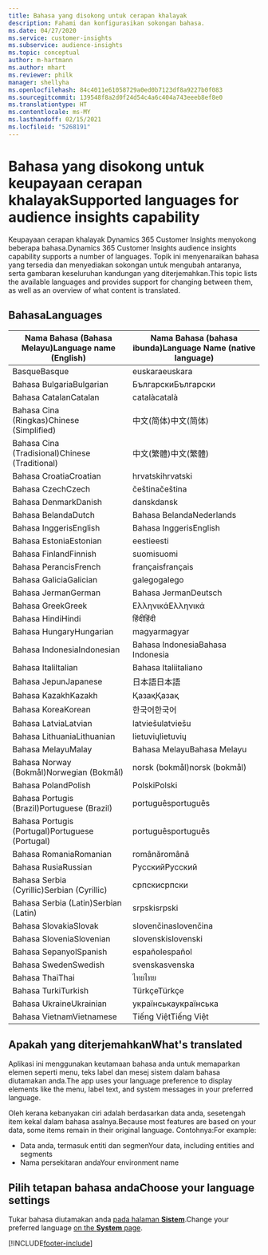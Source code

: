 ```yaml
---
title: Bahasa yang disokong untuk cerapan khalayak
description: Fahami dan konfigurasikan sokongan bahasa.
ms.date: 04/27/2020
ms.service: customer-insights
ms.subservice: audience-insights
ms.topic: conceptual
author: m-hartmann
ms.author: mhart
ms.reviewer: philk
manager: shellyha
ms.openlocfilehash: 84c4011e61058729a0ed0b7123df8a9227b0f083
ms.sourcegitcommit: 139548f8a2d0f24d54c4a6c404a743eeeb8ef8e0
ms.translationtype: HT
ms.contentlocale: ms-MY
ms.lasthandoff: 02/15/2021
ms.locfileid: "5268191"
---
```

# <a name="supported-languages-for-audience-insights-capability"></a><span data-ttu-id="21ac6-103">Bahasa yang disokong untuk keupayaan cerapan khalayak</span><span class="sxs-lookup"><span data-stu-id="21ac6-103">Supported languages for audience insights capability</span></span>

<span data-ttu-id="21ac6-104">Keupayaan cerapan khalayak Dynamics 365 Customer Insights menyokong beberapa bahasa.</span><span class="sxs-lookup"><span data-stu-id="21ac6-104">Dynamics 365 Customer Insights audience insights capability supports a number of languages.</span></span> <span data-ttu-id="21ac6-105">Topik ini menyenaraikan bahasa yang tersedia dan menyediakan sokongan untuk mengubah antaranya, serta gambaran keseluruhan kandungan yang diterjemahkan.</span><span class="sxs-lookup"><span data-stu-id="21ac6-105">This topic lists the available languages and provides support for changing between them, as well as an overview of what content is translated.</span></span>

## <a name="languages"></a><span data-ttu-id="21ac6-106">Bahasa</span><span class="sxs-lookup"><span data-stu-id="21ac6-106">Languages</span></span>

| <span data-ttu-id="21ac6-107">Nama Bahasa (Bahasa Melayu)</span><span class="sxs-lookup"><span data-stu-id="21ac6-107">Language name (English)</span></span>|  <span data-ttu-id="21ac6-108">Nama Bahasa (bahasa ibunda)</span><span class="sxs-lookup"><span data-stu-id="21ac6-108">Language Name (native language)</span></span> |
| ------------- | ------------- |
| <span data-ttu-id="21ac6-109">Basque</span><span class="sxs-lookup"><span data-stu-id="21ac6-109">Basque</span></span> | <span data-ttu-id="21ac6-110">euskara</span><span class="sxs-lookup"><span data-stu-id="21ac6-110">euskara</span></span> |
| <span data-ttu-id="21ac6-111">Bahasa Bulgaria</span><span class="sxs-lookup"><span data-stu-id="21ac6-111">Bulgarian</span></span> | <span data-ttu-id="21ac6-112">Български</span><span class="sxs-lookup"><span data-stu-id="21ac6-112">Български</span></span> |
| <span data-ttu-id="21ac6-113">Bahasa Catalan</span><span class="sxs-lookup"><span data-stu-id="21ac6-113">Catalan</span></span> | <span data-ttu-id="21ac6-114">català</span><span class="sxs-lookup"><span data-stu-id="21ac6-114">català</span></span> |
| <span data-ttu-id="21ac6-115">Bahasa Cina (Ringkas)</span><span class="sxs-lookup"><span data-stu-id="21ac6-115">Chinese (Simplified)</span></span> | <span data-ttu-id="21ac6-116">中文(简体)</span><span class="sxs-lookup"><span data-stu-id="21ac6-116">中文(简体)</span></span> |
| <span data-ttu-id="21ac6-117">Bahasa Cina (Tradisional)</span><span class="sxs-lookup"><span data-stu-id="21ac6-117">Chinese (Traditional)</span></span> | <span data-ttu-id="21ac6-118">中文(繁體)</span><span class="sxs-lookup"><span data-stu-id="21ac6-118">中文(繁體)</span></span> |
| <span data-ttu-id="21ac6-119">Bahasa Croatia</span><span class="sxs-lookup"><span data-stu-id="21ac6-119">Croatian</span></span> | <span data-ttu-id="21ac6-120">hrvatski</span><span class="sxs-lookup"><span data-stu-id="21ac6-120">hrvatski</span></span> |
| <span data-ttu-id="21ac6-121">Bahasa Czech</span><span class="sxs-lookup"><span data-stu-id="21ac6-121">Czech</span></span> | <span data-ttu-id="21ac6-122">čeština</span><span class="sxs-lookup"><span data-stu-id="21ac6-122">čeština</span></span> |
| <span data-ttu-id="21ac6-123">Bahasa Denmark</span><span class="sxs-lookup"><span data-stu-id="21ac6-123">Danish</span></span> | <span data-ttu-id="21ac6-124">dansk</span><span class="sxs-lookup"><span data-stu-id="21ac6-124">dansk</span></span> |
| <span data-ttu-id="21ac6-125">Bahasa Belanda</span><span class="sxs-lookup"><span data-stu-id="21ac6-125">Dutch</span></span> | <span data-ttu-id="21ac6-126">Bahasa Belanda</span><span class="sxs-lookup"><span data-stu-id="21ac6-126">Nederlands</span></span> |
| <span data-ttu-id="21ac6-127">Bahasa Inggeris</span><span class="sxs-lookup"><span data-stu-id="21ac6-127">English</span></span> | <span data-ttu-id="21ac6-128">Bahasa Inggeris</span><span class="sxs-lookup"><span data-stu-id="21ac6-128">English</span></span> |
| <span data-ttu-id="21ac6-129">Bahasa Estonia</span><span class="sxs-lookup"><span data-stu-id="21ac6-129">Estonian</span></span> | <span data-ttu-id="21ac6-130">eesti</span><span class="sxs-lookup"><span data-stu-id="21ac6-130">eesti</span></span> |
| <span data-ttu-id="21ac6-131">Bahasa Finland</span><span class="sxs-lookup"><span data-stu-id="21ac6-131">Finnish</span></span> | <span data-ttu-id="21ac6-132">suomi</span><span class="sxs-lookup"><span data-stu-id="21ac6-132">suomi</span></span> |
| <span data-ttu-id="21ac6-133">Bahasa Perancis</span><span class="sxs-lookup"><span data-stu-id="21ac6-133">French</span></span> | <span data-ttu-id="21ac6-134">français</span><span class="sxs-lookup"><span data-stu-id="21ac6-134">français</span></span> |
| <span data-ttu-id="21ac6-135">Bahasa Galicia</span><span class="sxs-lookup"><span data-stu-id="21ac6-135">Galician</span></span> | <span data-ttu-id="21ac6-136">galego</span><span class="sxs-lookup"><span data-stu-id="21ac6-136">galego</span></span> |
| <span data-ttu-id="21ac6-137">Bahasa Jerman</span><span class="sxs-lookup"><span data-stu-id="21ac6-137">German</span></span> | <span data-ttu-id="21ac6-138">Bahasa Jerman</span><span class="sxs-lookup"><span data-stu-id="21ac6-138">Deutsch</span></span> |
| <span data-ttu-id="21ac6-139">Bahasa Greek</span><span class="sxs-lookup"><span data-stu-id="21ac6-139">Greek</span></span> | <span data-ttu-id="21ac6-140">Ελληνικά</span><span class="sxs-lookup"><span data-stu-id="21ac6-140">Ελληνικά</span></span> |
| <span data-ttu-id="21ac6-141">Bahasa Hindi</span><span class="sxs-lookup"><span data-stu-id="21ac6-141">Hindi</span></span> | <span data-ttu-id="21ac6-142">हिंदी</span><span class="sxs-lookup"><span data-stu-id="21ac6-142">हिंदी</span></span> |
| <span data-ttu-id="21ac6-143">Bahasa Hungary</span><span class="sxs-lookup"><span data-stu-id="21ac6-143">Hungarian</span></span> | <span data-ttu-id="21ac6-144">magyar</span><span class="sxs-lookup"><span data-stu-id="21ac6-144">magyar</span></span> |
| <span data-ttu-id="21ac6-145">Bahasa Indonesia</span><span class="sxs-lookup"><span data-stu-id="21ac6-145">Indonesian</span></span> | <span data-ttu-id="21ac6-146">Bahasa Indonesia</span><span class="sxs-lookup"><span data-stu-id="21ac6-146">Bahasa Indonesia</span></span> |
| <span data-ttu-id="21ac6-147">Bahasa Itali</span><span class="sxs-lookup"><span data-stu-id="21ac6-147">Italian</span></span> | <span data-ttu-id="21ac6-148">Bahasa Itali</span><span class="sxs-lookup"><span data-stu-id="21ac6-148">italiano</span></span> |
| <span data-ttu-id="21ac6-149">Bahasa Jepun</span><span class="sxs-lookup"><span data-stu-id="21ac6-149">Japanese</span></span> | <span data-ttu-id="21ac6-150">日本語</span><span class="sxs-lookup"><span data-stu-id="21ac6-150">日本語</span></span> |
| <span data-ttu-id="21ac6-151">Bahasa Kazakh</span><span class="sxs-lookup"><span data-stu-id="21ac6-151">Kazakh</span></span> | <span data-ttu-id="21ac6-152">Қазақ</span><span class="sxs-lookup"><span data-stu-id="21ac6-152">Қазақ</span></span> |
| <span data-ttu-id="21ac6-153">Bahasa Korea</span><span class="sxs-lookup"><span data-stu-id="21ac6-153">Korean</span></span> | <span data-ttu-id="21ac6-154">한국어</span><span class="sxs-lookup"><span data-stu-id="21ac6-154">한국어</span></span> |
| <span data-ttu-id="21ac6-155">Bahasa Latvia</span><span class="sxs-lookup"><span data-stu-id="21ac6-155">Latvian</span></span> | <span data-ttu-id="21ac6-156">latviešu</span><span class="sxs-lookup"><span data-stu-id="21ac6-156">latviešu</span></span> |
| <span data-ttu-id="21ac6-157">Bahasa Lithuania</span><span class="sxs-lookup"><span data-stu-id="21ac6-157">Lithuanian</span></span> | <span data-ttu-id="21ac6-158">lietuvių</span><span class="sxs-lookup"><span data-stu-id="21ac6-158">lietuvių</span></span> |
| <span data-ttu-id="21ac6-159">Bahasa Melayu</span><span class="sxs-lookup"><span data-stu-id="21ac6-159">Malay</span></span> | <span data-ttu-id="21ac6-160">Bahasa Melayu</span><span class="sxs-lookup"><span data-stu-id="21ac6-160">Bahasa Melayu</span></span> |
| <span data-ttu-id="21ac6-161">Bahasa Norway (Bokmål)</span><span class="sxs-lookup"><span data-stu-id="21ac6-161">Norwegian (Bokmål)</span></span> | <span data-ttu-id="21ac6-162">norsk (bokmål)</span><span class="sxs-lookup"><span data-stu-id="21ac6-162">norsk (bokmål)</span></span> |
| <span data-ttu-id="21ac6-163">Bahasa Poland</span><span class="sxs-lookup"><span data-stu-id="21ac6-163">Polish</span></span> | <span data-ttu-id="21ac6-164">Polski</span><span class="sxs-lookup"><span data-stu-id="21ac6-164">Polski</span></span> |
| <span data-ttu-id="21ac6-165">Bahasa Portugis (Brazil)</span><span class="sxs-lookup"><span data-stu-id="21ac6-165">Portuguese (Brazil)</span></span> | <span data-ttu-id="21ac6-166">português</span><span class="sxs-lookup"><span data-stu-id="21ac6-166">português</span></span> |
| <span data-ttu-id="21ac6-167">Bahasa Portugis (Portugal)</span><span class="sxs-lookup"><span data-stu-id="21ac6-167">Portuguese (Portugal)</span></span> | <span data-ttu-id="21ac6-168">português</span><span class="sxs-lookup"><span data-stu-id="21ac6-168">português</span></span> |
| <span data-ttu-id="21ac6-169">Bahasa Romania</span><span class="sxs-lookup"><span data-stu-id="21ac6-169">Romanian</span></span> | <span data-ttu-id="21ac6-170">română</span><span class="sxs-lookup"><span data-stu-id="21ac6-170">română</span></span> |
| <span data-ttu-id="21ac6-171">Bahasa Rusia</span><span class="sxs-lookup"><span data-stu-id="21ac6-171">Russian</span></span> | <span data-ttu-id="21ac6-172">Русский</span><span class="sxs-lookup"><span data-stu-id="21ac6-172">Русский</span></span> |
| <span data-ttu-id="21ac6-173">Bahasa Serbia (Cyrillic)</span><span class="sxs-lookup"><span data-stu-id="21ac6-173">Serbian (Cyrillic)</span></span> | <span data-ttu-id="21ac6-174">српски</span><span class="sxs-lookup"><span data-stu-id="21ac6-174">српски</span></span> |
| <span data-ttu-id="21ac6-175">Bahasa Serbia (Latin)</span><span class="sxs-lookup"><span data-stu-id="21ac6-175">Serbian (Latin)</span></span> | <span data-ttu-id="21ac6-176">srpski</span><span class="sxs-lookup"><span data-stu-id="21ac6-176">srpski</span></span> |
| <span data-ttu-id="21ac6-177">Bahasa Slovakia</span><span class="sxs-lookup"><span data-stu-id="21ac6-177">Slovak</span></span> | <span data-ttu-id="21ac6-178">slovenčina</span><span class="sxs-lookup"><span data-stu-id="21ac6-178">slovenčina</span></span> |
| <span data-ttu-id="21ac6-179">Bahasa Slovenia</span><span class="sxs-lookup"><span data-stu-id="21ac6-179">Slovenian</span></span> | <span data-ttu-id="21ac6-180">slovenski</span><span class="sxs-lookup"><span data-stu-id="21ac6-180">slovenski</span></span> |
| <span data-ttu-id="21ac6-181">Bahasa Sepanyol</span><span class="sxs-lookup"><span data-stu-id="21ac6-181">Spanish</span></span> | <span data-ttu-id="21ac6-182">español</span><span class="sxs-lookup"><span data-stu-id="21ac6-182">español</span></span> |
| <span data-ttu-id="21ac6-183">Bahasa Sweden</span><span class="sxs-lookup"><span data-stu-id="21ac6-183">Swedish</span></span> | <span data-ttu-id="21ac6-184">svenska</span><span class="sxs-lookup"><span data-stu-id="21ac6-184">svenska</span></span> |
| <span data-ttu-id="21ac6-185">Bahasa Thai</span><span class="sxs-lookup"><span data-stu-id="21ac6-185">Thai</span></span> | <span data-ttu-id="21ac6-186">ไทย</span><span class="sxs-lookup"><span data-stu-id="21ac6-186">ไทย</span></span> |
| <span data-ttu-id="21ac6-187">Bahasa Turki</span><span class="sxs-lookup"><span data-stu-id="21ac6-187">Turkish</span></span> | <span data-ttu-id="21ac6-188">Türkçe</span><span class="sxs-lookup"><span data-stu-id="21ac6-188">Türkçe</span></span> |
| <span data-ttu-id="21ac6-189">Bahasa Ukraine</span><span class="sxs-lookup"><span data-stu-id="21ac6-189">Ukrainian</span></span> | <span data-ttu-id="21ac6-190">українська</span><span class="sxs-lookup"><span data-stu-id="21ac6-190">українська</span></span> |
| <span data-ttu-id="21ac6-191">Bahasa Vietnam</span><span class="sxs-lookup"><span data-stu-id="21ac6-191">Vietnamese</span></span> | <span data-ttu-id="21ac6-192">Tiếng Việt</span><span class="sxs-lookup"><span data-stu-id="21ac6-192">Tiếng Việt</span></span> |

## <a name="whats-translated"></a><span data-ttu-id="21ac6-193">Apakah yang diterjemahkan</span><span class="sxs-lookup"><span data-stu-id="21ac6-193">What's translated</span></span>

<span data-ttu-id="21ac6-194">Aplikasi ini menggunakan keutamaan bahasa anda untuk memaparkan elemen seperti menu, teks label dan mesej sistem dalam bahasa diutamakan anda.</span><span class="sxs-lookup"><span data-stu-id="21ac6-194">The app uses your language preference to display elements like the menu, label text, and system messages in your preferred language.</span></span>

<span data-ttu-id="21ac6-195">Oleh kerana kebanyakan ciri adalah berdasarkan data anda, sesetengah item kekal dalam bahasa asalnya.</span><span class="sxs-lookup"><span data-stu-id="21ac6-195">Because most features are based on your data, some items remain in their original language.</span></span> <span data-ttu-id="21ac6-196">Contohnya:</span><span class="sxs-lookup"><span data-stu-id="21ac6-196">For example:</span></span>

- <span data-ttu-id="21ac6-197">Data anda, termasuk entiti dan segmen</span><span class="sxs-lookup"><span data-stu-id="21ac6-197">Your data, including entities and segments</span></span>
- <span data-ttu-id="21ac6-198">Nama persekitaran anda</span><span class="sxs-lookup"><span data-stu-id="21ac6-198">Your environment name</span></span>

## <a name="choose-your-language-settings"></a><span data-ttu-id="21ac6-199">Pilih tetapan bahasa anda</span><span class="sxs-lookup"><span data-stu-id="21ac6-199">Choose your language settings</span></span>  

<span data-ttu-id="21ac6-200">Tukar bahasa diutamakan anda [pada halaman **Sistem**](system.md).</span><span class="sxs-lookup"><span data-stu-id="21ac6-200">Change your preferred language [on the **System** page](system.md).</span></span>


[!INCLUDE[footer-include](../includes/footer-banner.md)]